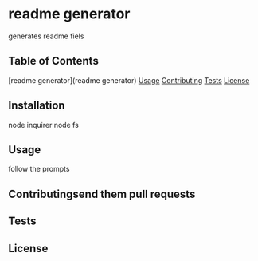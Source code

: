 # readme generator
generates readme fiels
## Table of Contents
[readme generator](readme generator)
[Usage](Usage)
[Contributing](Contributing)
[Tests](Tests)
[License](License)
## Installation
node inquirer node fs
## Usage 
follow the prompts
## Contributingsend them pull requests
## Tests

## License
